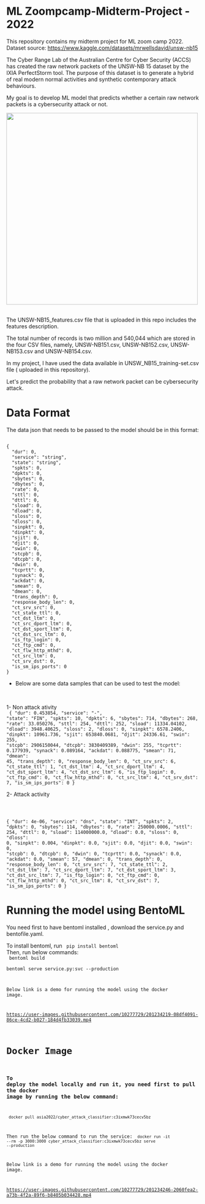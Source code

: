 # ML Zoompcamp-Midterm-Project - 2022
This repository contains my midterm project for ML zoom camp 2022. 
Dataset source: https://www.kaggle.com/datasets/mrwellsdavid/unsw-nb15 

The Cyber Range Lab of the Australian Centre for Cyber Security (ACCS) has created the raw network packets of the UNSW-NB 15 dataset by the IXIA PerfectStorm tool. The purpose of this dataset is to generate a hybrid of real modern normal activities and synthetic contemporary attack behaviours.

My goal is to develop ML model that predicts whether a certain raw network packets is a cybersecurity attack or not. 
<div>
<img src="https://www.cuinsight.com/wp-content/uploads/2022/04/bigstock-Hacker-In-Binary-Code-Digital-449899955.jpg" width="500"/>
</div>
<br>

The UNSW-NB15_features.csv file that is uploaded in this repo includes the features description.

The total number of records is two million and 540,044 which are stored in the four CSV files, namely, UNSW-NB151.csv, UNSW-NB152.csv, UNSW-NB153.csv and UNSW-NB154.csv.

In my project, I have used the data available in UNSW_NB15_training-set.csv file ( uploaded in this repository). 

Let's predict the probability that a raw network packet can be cybersecurity attack.
<br>

# Data Format
The data json that needs to be passed to the model should be in this format:

<code>
{
  "dur": 0,
  "service": "string",
  "state": "string",
  "spkts": 0,
  "dpkts": 0,
  "sbytes": 0,
  "dbytes": 0,
  "rate": 0,
  "sttl": 0,
  "dttl": 0,
  "sload": 0,
  "dload": 0,
  "sloss": 0,
  "dloss": 0,
  "sinpkt": 0,
  "dinpkt": 0,
  "sjit": 0,
  "djit": 0,
  "swin": 0,
  "stcpb": 0,
  "dtcpb": 0,
  "dwin": 0,
  "tcprtt": 0,
  "synack": 0,
  "ackdat": 0,
  "smean": 0,
  "dmean": 0,
  "trans_depth": 0,
  "response_body_len": 0,
  "ct_srv_src": 0,
  "ct_state_ttl": 0,
  "ct_dst_ltm": 0,
  "ct_src_dport_ltm": 0,
  "ct_dst_sport_ltm": 0,
  "ct_dst_src_ltm": 0,
  "is_ftp_login": 0,
  "ct_ftp_cmd": 0,
  "ct_flw_http_mthd": 0,
  "ct_src_ltm": 0,
  "ct_srv_dst": 0,
  "is_sm_ips_ports": 0
}
</code>

- Below are some data samples that can be used to test the model:
<br>

1- Non attack ativity
<br>
<code>
{
  "dur": 0.453854,
  "service": "-",
  "state": "FIN",
  "spkts": 10,
  "dpkts": 6,
  "sbytes": 714,
  "dbytes": 268,
  "rate": 33.050276,
  "sttl": 254,
  "dttl": 252,
  "sload": 11334.04102,
  "dload": 3948.40625,
  "sloss": 2,
  "dloss": 0,
  "sinpkt": 6578.2406,
  "dinpkt": 10961.736,
  "sjit": 653840.0681,
  "djit": 24336.61,
  "swin": 255,
  "stcpb": 2906150044,
  "dtcpb": 3830409389,
  "dwin": 255,
  "tcprtt": 0.177939,
  "synack": 0.089164,
  "ackdat": 0.088775,
  "smean": 71,
  "dmean": 45,
  "trans_depth": 0,
  "response_body_len": 0,
  "ct_srv_src": 6,
  "ct_state_ttl": 1,
  "ct_dst_ltm": 4,
  "ct_src_dport_ltm": 4,
  "ct_dst_sport_ltm": 4,
  "ct_dst_src_ltm": 6,
  "is_ftp_login": 0,
  "ct_ftp_cmd": 0,
  "ct_flw_http_mthd": 0,
  "ct_src_ltm": 4,
  "ct_srv_dst": 7,
  "is_sm_ips_ports": 0
}
</code>
<br>


2- Attack activity 
<br>

<code>

{
  "dur": 4e-06,
  "service": "dns",
  "state": "INT",
  "spkts": 2,
  "dpkts": 0,
  "sbytes": 114,
  "dbytes": 0,
  "rate": 250000.0006,
  "sttl": 254,
  "dttl": 0,
  "sload": 114000000.0,
  "dload": 0.0,
  "sloss": 0,
  "dloss": 0,
  "sinpkt": 0.004,
  "dinpkt": 0.0,
  "sjit": 0.0,
  "djit": 0.0,
  "swin": 0,
  "stcpb": 0,
  "dtcpb": 0,
  "dwin": 0,
  "tcprtt": 0.0,
  "synack": 0.0,
  "ackdat": 0.0,
  "smean": 57,
  "dmean": 0,
  "trans_depth": 0,
  "response_body_len": 0,
  "ct_srv_src": 7,
  "ct_state_ttl": 2,
  "ct_dst_ltm": 7,
  "ct_src_dport_ltm": 7,
  "ct_dst_sport_ltm": 3,
  "ct_dst_src_ltm": 7,
  "is_ftp_login": 0,
  "ct_ftp_cmd": 0,
  "ct_flw_http_mthd": 0,
  "ct_src_ltm": 8,
  "ct_srv_dst": 7,
  "is_sm_ips_ports": 0
}
</code>

# Running the model using BentoML

You need first to have bentoml installed , download the service.py and bentofile.yaml. <br>

To install bentoml, run <code> pip install bentoml  </code> <br>
Then, run below commands: <br>
<code>
bentoml build  </code> <br>
<code> bentoml serve service.py:svc --production  <br>  


Below link is a demo for running the model using the docker image.

  


https://user-images.githubusercontent.com/10277729/201234219-08df4091-86ce-4cd2-b027-184d4fb33039.mp4


# Docker Image
### To deploy the model locally and run it, you need first to pull the docker image by running the below command:
<code> docker pull asia2022/cyber_attack_classifier:c3ixmwk73cecv5bz  </code>

Then run the below command to run the service:
<code> docker run -it --rm -p 3000:3000 cyber_attack_classifier:c3ixmwk73cecv5bz serve --production </code>



Below link is a demo for running the model using the docker image.


  


https://user-images.githubusercontent.com/10277729/201234246-2060fea2-a73b-4f2a-89f6-b8405b034428.mp4

